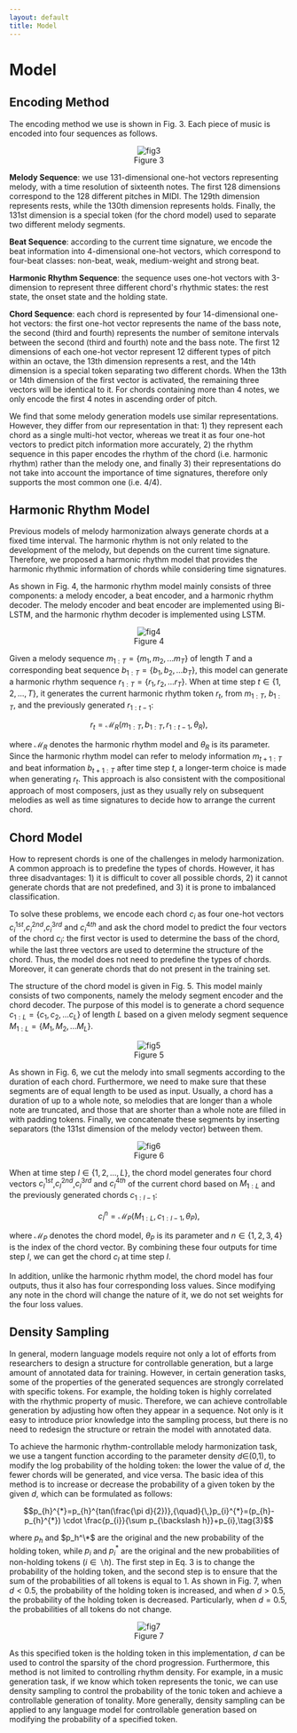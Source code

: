 ```yaml
---
layout: default
title: Model
---
```


<script src="https://cdn.mathjax.org/mathjax/latest/MathJax.js?config=TeX-AMS-MML_HTMLorMML" type="text/javascript"></script>
<script type="text/x-mathjax-config">
    MathJax.Hub.Config({
        tex2jax: {
        skipTags: ['script', 'noscript', 'style', 'textarea', 'pre'],
        inlineMath: [['$','$']]
        }
    });
</script>

# Model

## Encoding Method

The encoding method we use is shown in Fig. 3. Each piece of music is encoded into four sequences as follows.

<center><img src="figs/fig3.png" alt="fig3"></center>
<center>Figure 3</center>

**Melody Sequence**: we use 131-dimensional one-hot vectors representing melody, with a time resolution of sixteenth notes. The first 128 dimensions correspond to the 128 different pitches in MIDI. The 129th dimension represents rests, while the 130th dimension represents holds. Finally, the 131st dimension is a special token (for the chord model) used to separate two different melody segments.

**Beat Sequence**: according to the current time signature, we encode the beat information into 4-dimensional one-hot vectors, which correspond to four-beat classes: non-beat, weak, medium-weight and strong beat.

**Harmonic Rhythm Sequence**: the sequence uses one-hot vectors with 3-dimension to represent three different chord's rhythmic states: the rest state, the onset state and the holding state.

**Chord Sequence**: each chord is represented by four 14-dimensional one-hot vectors: the first one-hot vector represents the name of the bass note, the second (third and fourth) represents the number of semitone intervals between the second (third and fourth) note and the bass note. The first 12 dimensions of each one-hot vector represent 12 different types of pitch within an octave, the 13th dimension represents a rest, and the 14th dimension is a special token separating two different chords. When the 13th or 14th dimension of the first vector is activated, the remaining three vectors will be identical to it. For chords containing more than 4 notes, we only encode the first 4 notes in ascending order of pitch.

We find that some melody generation models use similar representations. However, they differ from our representation in that: 1) they represent each chord as a single multi-hot vector, whereas we treat it as four one-hot vectors to predict pitch information more accurately, 2) the rhythm sequence in this paper encodes the rhythm of the chord (i.e. harmonic rhythm) rather than the melody one, and finally 3) their representations do not take into account the importance of time signatures, therefore only supports the most common one (i.e. 4/4).

## Harmonic Rhythm Model

Previous models of melody harmonization always generate chords at a fixed time interval. The harmonic rhythm is not only related to the development of the melody, but depends on the current time signature. Therefore, we proposed a harmonic rhythm model that provides the harmonic rhythmic information of chords while considering time signatures.

As shown in Fig. 4, the harmonic rhythm model mainly consists of three components: a melody encoder, a beat encoder, and a harmonic rhythm decoder. The melody encoder and beat encoder are implemented using Bi-LSTM, and the harmonic rhythm decoder is implemented using LSTM.

<center><img src="figs/fig4.png" alt="fig4"></center>
<center>Figure 4</center>

Given a melody sequence $m_{1:T}=\{m_{1},m_{2},...m_{T}\}$ of length $T$ and a corresponding beat sequence $b_{1:T}=\{b_{1},b_{2},...b_{T}\}$, this model can generate a harmonic rhythm sequence $r_{1:T}=\{r_{1},r_{2},...r_{T}\}$. When at time step $t\in\{1,2,...,T\}$, it generates the current harmonic rhythm token $r_{t}$, from $m_{1:T}$, $b_{1:T}$, and the previously generated $r_{1:t-1}$:

$$r_{t}=\mathcal M_R(m_{1:T},b_{1:T},r_{1:t-1},\theta_{R}),\tag{1}$$

where $\mathcal M_R$ denotes the harmonic rhythm model and $\theta_{R}$ is its parameter. Since the harmonic rhythm model can refer to melody information $m_{t+1:T}$ and beat information $b_{t+1:T}$ after time step $t$, a longer-term choice is made when generating $r_{t}$. This approach is also consistent with the compositional approach of most composers, just as they usually rely on subsequent melodies as well as time signatures to decide how to arrange the current chord.

## Chord Model

How to represent chords is one of the challenges in melody harmonization. A common approach is to predefine the types of chords. However, it has three disadvantages: 1) it is difficult to cover all possible chords, 2) it cannot generate chords that are not predefined, and 3) it is prone to imbalanced classification.

To solve these problems, we encode each chord $c_i$ as four one-hot vectors $c_i^{1st}$,$c_i^{2nd}$,$c_i^{3rd}$ and $c_i^{4th}$ and ask the chord model to predict the four vectors of the chord $c_i$: the first vector is used to determine the bass of the chord, while the last three vectors are used to determine the structure of the chord. Thus, the model does not need to predefine the types of chords. Moreover, it can generate chords that do not present in the training set.

The structure of the chord model is given in Fig. 5. This model mainly consists of two components, namely the melody segment encoder and the chord decoder. The purpose of this model is to generate a chord sequence $c_{1:L}=\{c_{1},c_{2},...c_{L}\}$ of length $L$ based on a given melody segment sequence $M_{1:L}=\{M_{1},M_{2},...M_{L}\}$.

<center><img src="figs/fig5.png" alt="fig5"></center>
<center>Figure 5</center>

As shown in Fig. 6, we cut the melody into small segments according to the duration of each chord. Furthermore, we need to make sure that these segments are of equal length to be used as input. Usually, a chord has a duration of up to a whole note, so melodies that are longer than a whole note are truncated, and those that are shorter than a whole note are filled in with padding tokens. Finally, we concatenate these segments by inserting separators (the 131st dimension of the melody vector) between them.

<center><img src="figs/fig6.png" alt="fig6"></center>
<center>Figure 6</center>

When at time step $l\in\{1,2,...,L\}$, the chord model generates four chord vectors $c_{l}^{1st}$,$c_{l}^{2nd}$,$c_{l}^{3rd}$ and $c_{l}^{4th}$ of the current chord based on $M_{1:L}$ and the previously generated chords $c_{1:l-1}$:

$$c_{l}^{n}=\mathcal M_P(M_{1:L},c_{1:l-1},\theta_{P}),\tag{2}$$

where $\mathcal M_P$ denotes the chord model, $\theta_{P}$ is its parameter and $n\in\{1,2,3,4\}$ is the index of the chord vector. By combining these four outputs for time step $l$, we can get the chord $c_{l}$ at time step $l$.

In addition, unlike the harmonic rhythm model, the chord model has four outputs, thus it also has four corresponding loss values. Since modifying any note in the chord will change the nature of it, we do not set weights for the four loss values.

## Density Sampling

In general, modern language models require not only a lot of efforts from researchers to design a structure for controllable generation, but a large amount of annotated data for training. However, in certain generation tasks, some of the properties of the generated sequences are strongly correlated with specific tokens. For example, the holding token is highly correlated with the rhythmic property of music. Therefore, we can achieve controllable generation by adjusting how often they appear in a sequence. Not only is it easy to introduce prior knowledge into the sampling process, but there is no need to redesign the structure or retrain the model with annotated data. 

To achieve the harmonic rhythm-controllable melody harmonization task, we use a tangent function according to the parameter density $d\in$(0,1), to modify the log probability of the holding token: the lower the value of $d$, the fewer chords will be generated, and vice versa. The basic idea of this method is to increase or decrease the probability of a given token by the given $d$, which can be formulated as follows:

$$p_{h}^{*}=p_{h}^{tan(\frac{\pi d}{2})},{\quad}{\,}p_{i}^{*}=(p_{h}-p_{h}^{*}) \cdot \frac{p_{i}}{\sum p_{\backslash h}}+p_{i},\tag{3}$$

where $p_h$ and $p_h^\*$ are the original and the new probability of the holding token, while $p_{i}$ and $p_{i}^{*}$ are the original and the new probabilities of non-holding tokens ($i\in \backslash h$). The first step in Eq. 3 is to change the probability of the holding token, and the second step is to ensure that the sum of the probabilities of all tokens is equal to 1. As shown in Fig. 7, when $d<0.5$, the probability of the holding token is increased, and when $d>0.5$, the probability of the holding token is decreased. Particularly, when $d=0.5$, the probabilities of all tokens do not change.

<center><img src="figs/fig7.png" alt="fig7"></center>
<center>Figure 7</center>

As this specified token is the holding token in this implementation, $d$ can be used to control the sparsity of the chord progression. Furthermore, this method is not limited to controlling rhythm density. For example, in a music generation task, if we know which token represents the tonic, we can use density sampling to control the probability of the tonic token and achieve a controllable generation of tonality. More generally, density sampling can be applied to any language model for controllable generation based on modifying the probability of a specified token.